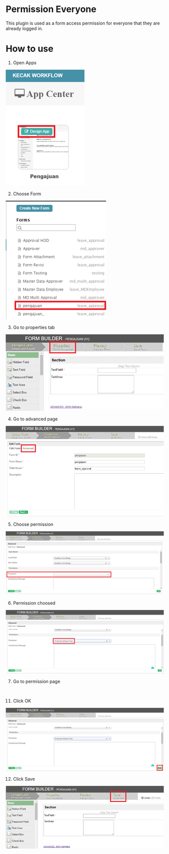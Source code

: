 # Permission Everyone

This plugin is used as a form access permission for everyone that they are already logged in.

# How to use

1. Open Apps

<img src="https://raw.githubusercontent.com/kinnara-digital-studio/kecak-workflow/master/docs/assets/permissionEveryone_openApps.png" alt="" />


2. Choose Form

<img src="https://raw.githubusercontent.com/kinnara-digital-studio/kecak-workflow/master/docs/assets/permissionEveryone_chooseForm.png" alt="" />


3. Go to properties tab

<img src="https://raw.githubusercontent.com/kinnara-digital-studio/kecak-workflow/master/docs/assets/permissionEveryone_properties.png" alt="" />


4. Go to advanced page

<img src="https://raw.githubusercontent.com/kinnara-digital-studio/kecak-workflow/master/docs/assets/permissionEveryone_advanced.png" alt="" />


5. Choose permission

<img src="https://raw.githubusercontent.com/kinnara-digital-studio/kecak-workflow/master/docs/assets/permissionEveryone_permissionChoose.png" alt="" />


6. Permission choosed

<img src="https://raw.githubusercontent.com/kinnara-digital-studio/kecak-workflow/master/docs/assets/permissionEveryone_permissionChoosed.png" alt="" />


7. Go to permission page

<img src="https://raw.githubusercontent.com/kinnara-digital-studio/kecak-workflow/master/docs/assets/permissionEveryone_.png" alt="" />


11. Click OK

<img src="https://raw.githubusercontent.com/kinnara-digital-studio/kecak-workflow/master/docs/assets/permissionEveryone_ok.png" alt="" />


12. Click Save

<img src="https://raw.githubusercontent.com/kinnara-digital-studio/kecak-workflow/master/docs/assets/permissionEveryone_save.png" alt="" />
